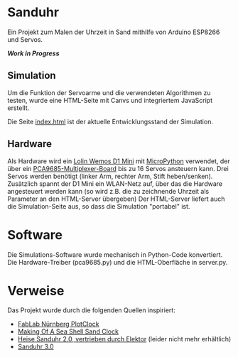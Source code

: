 # Sanduhr
Ein Projekt zum Malen der Uhrzeit in Sand mithilfe von Arduino ESP8266 und Servos.

**_Work in Progress_**

## Simulation
Um die Funktion der Servoarme und die verwendeten Algorithmen zu testen, wurde eine HTML-Seite mit Canvs und integriertem JavaScript erstellt.

Die Seite [index.html](https://htmlpreview.github.io/?https://github.com/geepy/Sanduhr/blob/master/index.html) ist der aktuelle Entwicklungsstand der Simulation.

## Hardware
Als Hardware wird ein [Lolin Wemos D1 Mini](https://www.wemos.cc/en/latest/d1/d1_mini.html) mit [MicroPython](https://micropython.org/) verwendet, der über ein [PCA9685-Multiplexer-Board](https://www.az-delivery.de/products/pca9685-servotreiber) bis zu 16 Servos ansteuern kann.
Drei Servos werden benötigt (linker Arm, rechter Arm, Stift heben/senken).
Zusätzlich spannt der D1 Mini ein WLAN-Netz auf, über das die Hardware angesteuert werden kann (so wird z.B. die zu zeichnende Uhrzeit als Parameter an den HTML-Server übergeben)
Der HTML-Server liefert auch die Simulation-Seite aus, so dass die Simulation "portabel" ist.

# Software
Die Simulations-Software wurde mechanisch in Python-Code konvertiert. Die Hardware-Treiber (pca9685.py) und die HTML-Oberfläche in server.py.

# Verweise
Das Projekt wurde durch die folgenden Quellen inspiriert:
+ [FabLab Nürnberg PlotClock](https://github.com/fablabnbg/plotclock)
+ [Making Of A Sea Shell Sand Clock](https://mcuoneclipse.com/2016/11/23/making-of-sea-shell-sand-clock/)
+ [Heise Sanduhr 2.0, vertrieben durch Elektor](https://www.youtube.com/watch?v=YRU9UTVA9bU&t=391s) (leider nicht mehr erhältlich)
+ [Sanduhr 3.0](https://www.heise.de/ratgeber/Sanduhr-3-0-Plotter-Uhr-mit-leuchtenden-Ziffern-4256954.html)
